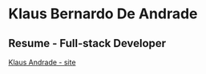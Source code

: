 # Klaus Bernardo De Andrade

## Resume - Full-stack Developer

[Klaus Andrade - site](https://www.klausandrade.github.io)

